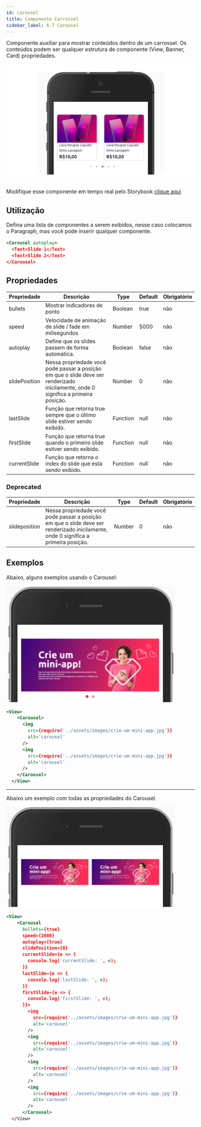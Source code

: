 ```yaml
---
id: carousel
title: Componente Carrossel
sidebar_label: 6.7 Carousel
---
```


Componente auxiliar para mostrar conteúdos dentro de um carrossel.
Os conteúdos podem ser qualquer estrutura de componente (View, Banner, Card)
propriedades.

![carrousel](assets/images_components/v2.0.0/Carousel.png)

Modifique esse componente em tempo real pelo Storybook [clique aqui](https://ame-miniapp-components.calindra.com.br/storybook/?path=/story/organiza%C3%A7%C3%A3o-carousel--basic)

## Utilização

Defina uma lista de componentes a serem exibidos, nesse caso colocamos o Paragraph, mas você pode inserir qualquer componente.

```xml harmony
<Carousel autoplay>
  <Text>Slide 1</Text>
  <Text>Slide 2</Text>
</Carousel>
```

## Propriedades

| Propriedade   | Descrição                                                                                                                           | Type     | Default | Obrigatório |
| ------------- | ----------------------------------------------------------------------------------------------------------------------------------- | -------- | ------- | ----------- |
| bullets       | Mostrar indicadores de ponto                                                                                                        | Boolean  | true    | não         |
| speed         | Velocidade de animação de slide / fade em milisegundos                                                                              | Number   | 5000    | não         |
| autoplay      | Define que os slides passem de forma automática.                                                                                    | Boolean  | false   | não         |
| slidePosition | Nessa propriedade você pode passar a posição em que o slide deve ser renderizado inicilamente, onde 0 significa a primeira posição. | Number   | 0       | não         |
| lastSlide     | Função que retorna true sempre que o último slide estiver sendo exibido.                                                            | Function | null    | não         |
| firstSlide    | Função que retorna true quando o primeiro slide estiver sendo exibido.                                                              | Function | null    | não         |
| currentSlide  | Função que retorna o index do slide que está sendo exibido.                                                                         | Function | null    | não         |

### Deprecated

| Propriedade   | Descrição                                                                                                                           | Type   | Default | Obrigatório |
| ------------- | ----------------------------------------------------------------------------------------------------------------------------------- | ------ | ------- | ----------- |
| slideposition | Nessa propriedade você pode passar a posição em que o slide deve ser renderizado inicilamente, onde 0 significa a primeira posição. | Number | 0       | não         |

## Exemplos

Abaixo, alguns exemplos usando o Carousel:

![Carousel](assets/images_components/v2.18.0/carousel_ex1.png)

```xml
<View>
    <Carousel>
      <img
        src={require('../assets/images/crie-um-mini-app.jpg')}
        alt='carousel'
      />
      <img
        src={require('../assets/images/crie-um-mini-app.jpg')}
        alt='carousel'
      />
    </Carousel>
  </View>
```

---

Abaixo um exemplo com todas as propriedades do Carousel.

![Carousel](assets/images_components/v2.18.0/carousel_ex2.png)

```xml
<View>
    <Carousel
      bullets={true}
      speed={2000}
      autoplay={true}
      slidePosition={0}
      currentSlide={e => {
        console.log('currentSlide: ', e);
      }}
      lastSlide={e => {
        console.log('lastSlide: ', e);
      }}
      firstSlide={e => {
        console.log('firstSlide: ', e);
      }}>
        <img
          src={require('../assets/images/crie-um-mini-app.jpg')}
          alt='carousel'
        />
        <img
          src={require('../assets/images/crie-um-mini-app.jpg')}
          alt='carousel'
        />
        <img
          src={require('../assets/images/crie-um-mini-app.jpg')}
          alt='carousel'
        />
        <img
          src={require('../assets/images/crie-um-mini-app.jpg')}
          alt='carousel'
        />
      </Carousel>
  </View>
```
